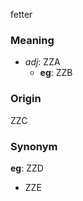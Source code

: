 fetter
### Meaning
+ _adj_: ZZA
    + __eg__: ZZB

### Origin

ZZC

### Synonym

__eg__: ZZD

+ ZZE


